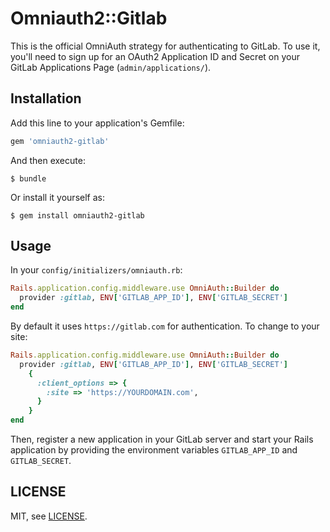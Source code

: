 # Omniauth2::Gitlab

This is the official OmniAuth strategy for authenticating to GitLab. To use it,
you'll need to sign up for an OAuth2 Application ID and Secret on your GitLab
Applications Page (`admin/applications/`).

## Installation

Add this line to your application's Gemfile:

```ruby
gem 'omniauth2-gitlab'
```

And then execute:

    $ bundle

Or install it yourself as:

    $ gem install omniauth2-gitlab

## Usage

In your `config/initializers/omniauth.rb`:

```ruby
Rails.application.config.middleware.use OmniAuth::Builder do
  provider :gitlab, ENV['GITLAB_APP_ID'], ENV['GITLAB_SECRET']
end
```

By default it uses `https://gitlab.com` for authentication. To change to your
site:

```ruby
Rails.application.config.middleware.use OmniAuth::Builder do
  provider :gitlab, ENV['GITLAB_APP_ID'], ENV['GITLAB_SECRET']
    {
      :client_options => {
        :site => 'https://YOURDOMAIN.com',
      }
    }
end
```

Then, register a new application in your GitLab server and start your Rails
application by providing the environment variables `GITLAB_APP_ID` and
`GITLAB_SECRET`.

## LICENSE

MIT, see [LICENSE](./LICENSE).
